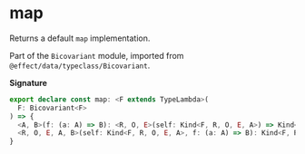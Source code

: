 # map

Returns a default `map` implementation.

Part of the `Bicovariant` module, imported from `@effect/data/typeclass/Bicovariant`.

**Signature**

```ts
export declare const map: <F extends TypeLambda>(
  F: Bicovariant<F>
) => {
  <A, B>(f: (a: A) => B): <R, O, E>(self: Kind<F, R, O, E, A>) => Kind<F, R, O, E, B>
  <R, O, E, A, B>(self: Kind<F, R, O, E, A>, f: (a: A) => B): Kind<F, R, O, E, B>
}
```
